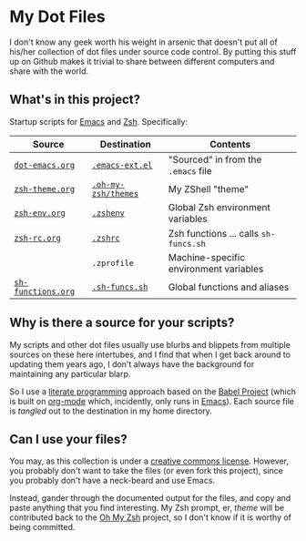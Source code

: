 My Dot Files
============

I don't know any geek worth his weight in arsenic that doesn't put all
of his/her collection of dot files under source code control. By
putting this stuff up on Github makes it trivial to share between
different computers and share with the world.

What's in this project?
-----------------------

Startup scripts for [Emacs][3] and [Zsh][6]. Specifically:

<!-- Why yes, it is a shame that I can't do multimarkdown or org-mode tables -->
<!-- But the end results are sure purdy. -->
<table><thead><tr>
<th>Source</th>
<th>Destination</th>
<th>Contents</th></tr></thead>
<tbody>
<tr><td>
   <a href="http://howardabrams.com/projects/dot-files/dot-emacs.html"><code>dot-emacs.org</code></a>
</td><td>
   <a href="blob/master/results/emacss.el"><code>.emacs-ext.el</code></a>
</td><td>
  "Sourced" in from the <code>.emacs</code> file
</td></tr><tr><td>
  <a href="http://howardabrams.com/projects/dot-files/zsh-theme.html"><code>zsh-theme.org</code></a>
</td><td>
   <a href="blob/master/results/happiness.zsh-theme"><code>.oh-my-zsh/themes</code></a>
</td><td>
  My ZShell "theme" 
</td></tr><tr><td>
  <a href="http://howardabrams.com/projects/dot-files/zsh-env.html"><code>zsh-env.org</code></a>
</td><td>
   <a href="blob/master/results/zshenv"><code>.zshenv</code></a>
</td><td>
  Global Zsh environment variables
</td></tr><tr><td>
  <a href="http://howardabrams.com/projects/dot-files/zsh-rc.html"><code>zsh-rc.org</code></a>
</td><td>
   <a href="blob/master/results/zshrc"><code>.zshrc</code></a>
</td><td>
  Zsh functions ... calls <code>sh-funcs.sh</code>
</td></tr><tr><td>
</td><td>
  <code>.zprofile</code>
</td><td>
  Machine-specific environment variables
</td></tr><tr><td>
  <a href="http://howardabrams.com/projects/dot-files/sh-functions.html"><code>sh-functions.org</code></a>
</td><td>
   <a href="blob/master/results/sh-functions.sh"><code>.sh-funcs.sh</code></a>
</td><td>
  Global functions and aliases
</td></tr></tbody></table>


Why is there a source for your scripts?
----------------------------------

My scripts and other dot files usually use blurbs and blippets from
multiple sources on these here intertubes, and I find that when I get
back around to updating them years ago, I don't always have the
background for maintaining any particular blarp.

So I use a [literate programming][0] approach based on the
[Babel Project][1] (which is built on [org-mode][2] which, incidently,
only runs in [Emacs][3]). Each source file is *tangled* out to the
destination in my home directory.
  
Can I use your files?
---------------------

You may, as this collection is under a [creative commons license][4].
However, you probably don't want to take the files (or even fork this
project), since you probably don't have a neck-beard and use Emacs.

Instead, gander through the documented output for the files, and copy
and paste anything that you find interesting. My Zsh prompt, er,
*theme* will be contributed back to the [Oh My Zsh][5] project, so I
don't know if it is worthy of being committed.

  [0]: http://en.wikipedia.org/wiki/Literate_programming
  [1]: http://orgmode.org/worg/org-contrib/babel/intro.html
  [2]: http://orgmode.org
  [3]: http://www.gnu.org/software/emacs/
  [4]: http://creativecommons.org/licenses/by/3.0/
  [5]: https://github.com/robbyrussell/oh-my-zsh
  [6]: http://zsh.sourceforge.net
